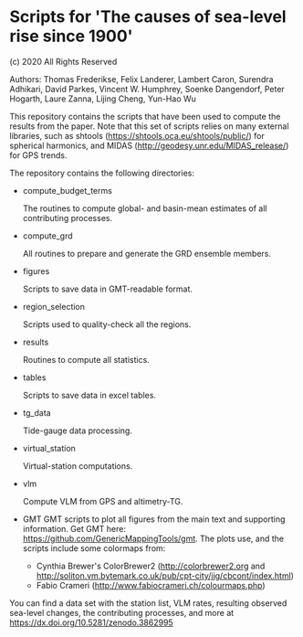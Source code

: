# Scripts for 'The causes of sea-level rise since 1900'
(c) 2020 All Rights Reserved

Authors: Thomas Frederikse, Felix Landerer, Lambert Caron, Surendra Adhikari, David Parkes, Vincent W. Humphrey, Soenke Dangendorf, Peter Hogarth, Laure Zanna, Lijing Cheng, Yun-Hao Wu

This repository contains the scripts that have been used to compute the results from the paper. Note that this set of scripts relies on many external libraries, such as shtools (https://shtools.oca.eu/shtools/public/) for spherical harmonics, and MIDAS (http://geodesy.unr.edu/MIDAS_release/) for GPS trends.

The repository contains the following directories:

* compute_budget_terms

   The routines to compute global- and basin-mean estimates of all contributing processes.
* compute_grd

   All routines to prepare and generate the GRD ensemble members.
* figures

   Scripts to save data in GMT-readable format.
* region_selection

   Scripts used to quality-check all the regions.
* results

   Routines to compute all statistics.
* tables

   Scripts to save data in excel tables.
* tg_data

   Tide-gauge data processing.
* virtual_station

   Virtual-station computations.
* vlm

   Compute VLM from GPS and altimetry-TG.
* GMT
GMT scripts to plot all figures from the main text and supporting information. Get GMT here: https://github.com/GenericMappingTools/gmt. The plots use, and the scripts include some colormaps from:
  * Cynthia Brewer's ColorBrewer2 (http://colorbrewer2.org and http://soliton.vm.bytemark.co.uk/pub/cpt-city/jjg/cbcont/index.html)
  * Fabio Crameri (http://www.fabiocrameri.ch/colourmaps.php)

 You can find a data set with the station list, VLM rates, resulting observed sea-level changes, the contributing processes, and more at https://dx.doi.org/10.5281/zenodo.3862995 




